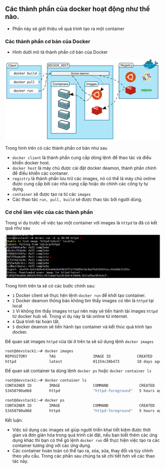 ## Các thành phần của docker hoạt động như thế nào.
- Phần này sẽ giới thiệu về quá trình tạo ra một container

### Các thành phần cơ bản của Docker
- Hình dưới mô tả thành phần cở bản của Docker

![docker5m-01-2.jpg](../../images/docker5m-02-1.jpg)

Trong hình trên có các thành phần cơ bản như sau
- `docker client` là thành phần cung cấp dòng lệnh để thao tác và điều khiển docker host.
- `docker host` là máy chủ được cài đặt docker deamon, thành phần chính để điều khiển các contaner.
- `registry` là thành phần lưu trữ các images, nó có thể là máy chủ online được cung cấp bởi các nhà cung cấp hoặc do chính các công ty tự dựng.
- `container` sẽ được tạo ra từ các `images`
- Các thao tác `run, pull, build` sẽ được thao tác bởi người dùng.

### Cơ chế làm việc của các thành phần

Trong ví dụ trước về việc tạo một container với images là `httpd` ta đã có kết quả như sau

![docker5m-01-3.png](../../images/docker5m-02-2.png)

Trong hình trên ta sẽ có các bước chính sau:
- `1` Docker client sẽ thực hện lệnh `docker run` để khởi tạo container.
- `2` Docker deamon thông báo không tìm thấy images có tên là `httpd` tại local
- `3` Vì không tìm thấy images `httpd` nên máy sẽ tiến hành tải images `httpd` từ docker hub về. Trong ví dụ này là tải online từ internet.
- `4` Quá trình tài hoàn tất.
- `5` docker deamon sẽ tiến hành tạo container và kết thúc quá trình tạo docker.

Để quan sát images `httpd` vừa tải ở trên ta sẽ sử dụng lệnh `docker images`
  ```sh
  root@devstack1:~# docker images
  REPOSITORY          TAG                 IMAGE ID            CREATED             SIZE
  httpd               latest              01154c38b473        10 days ago         177MB
  ```

Để quan sát container ta dùng lệnh `docker ps` hoặc `docker container ls`

  ```sh
  root@devstack1:~# docker container ls
  CONTAINER ID        IMAGE               COMMAND              CREATED             STATUS              PORTS                NAMES
  53458790a068        httpd               "httpd-foreground"   5 hours ago         Up 5 hours          0.0.0.0:80->80/tcp   upbeat_tereshkova
  ```

  ```sh
  root@devstack1:~# docker ps
  CONTAINER ID        IMAGE               COMMAND              CREATED             STATUS              PORTS                NAMES
  53458790a068        httpd               "httpd-foreground"   5 hours ago         Up 5 hours          0.0.0.0:80->80/tcp   upbeat_tereshkova
  ```


Kết luận:
- Việc sử dụng các images sẽ giúp người triển khai tiết kiệm được thời gian và đơn giản hóa trong quá trình cài đặt, nếu bạn biết thêm các ứng dụng khác thì bạn có thể gõ lệnh `docker run` để thực hiện việc tạo ra các container tương ứng với các ứng dụng.
- Các container hoàn toàn có thể tạo ra, xóa, sửa, thay đổi và tùy chỉnh theo yêu cầu. Trong các phần sau chúng ta sẽ chi tiết hơn về các thao tác này.





